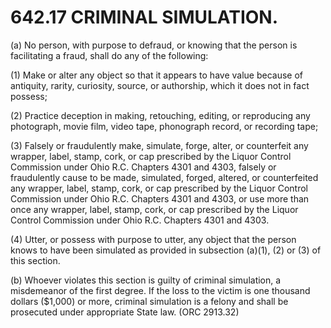 642.17 CRIMINAL SIMULATION.
===========================

​(a) No person, with purpose to defraud, or knowing that the person is
facilitating a fraud, shall do any of the following:

​(1) Make or alter any object so that it appears to have value because
of antiquity, rarity, curiosity, source, or authorship, which it does
not in fact possess;

​(2) Practice deception in making, retouching, editing, or reproducing
any photograph, movie film, video tape, phonograph record, or recording
tape;

​(3) Falsely or fraudulently make, simulate, forge, alter, or
counterfeit any wrapper, label, stamp, cork, or cap prescribed by the
Liquor Control Commission under Ohio R.C. Chapters 4301 and 4303,
falsely or fraudulently cause to be made, simulated, forged, altered, or
counterfeited any wrapper, label, stamp, cork, or cap prescribed by the
Liquor Control Commission under Ohio R.C. Chapters 4301 and 4303, or use
more than once any wrapper, label, stamp, cork, or cap prescribed by the
Liquor Control Commission under Ohio R.C. Chapters 4301 and 4303.

​(4) Utter, or possess with purpose to utter, any object that the person
knows to have been simulated as provided in subsection (a)(1), (2) or
(3) of this section.

​(b) Whoever violates this section is guilty of criminal simulation, a
misdemeanor of the first degree. If the loss to the victim is one
thousand dollars ($1,000) or more, criminal simulation is a felony and
shall be prosecuted under appropriate State law. (ORC 2913.32)
